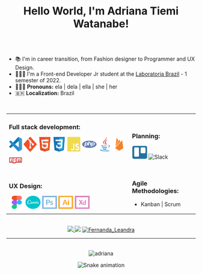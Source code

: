 <h1 align="center">Hello World, I'm Adriana Tiemi Watanabe!</h1>
<br>
<br>
<ul>
  <li>📚 I'm in career transition, from Fashion designer to Programmer and UX Design.</li>
  <li>👩🏻‍💻 I'm a Front-end Developer Jr student at the <a href="https://github.com/Laboratoria">Laboratoria Brazil</a> - 1 semester of 2022.</li>
  <li>🙋🏻‍♀️ <strong>Pronouns:</strong> ela | dela | ella | she | her</li>
  <li>🇧🇷 <strong>Localization:</strong> Brazil</li>
</ul>

<br>
<div align="center">

  <table>
    <tr>
      <td>
        <h3>Full stack development:</h3>
        <div style="display: inline_block">
          <img alt="VSCode" width="35" height="40" src="https://github.com/devicons/devicon/blob/master/icons/vscode/vscode-original.svg" />
          <img alt="Git" width="35" height="40" src="https://github.com/devicons/devicon/blob/master/icons/git/git-original.svg">
          <img alt="HTML5" width="35" height="40" src="https://github.com/devicons/devicon/blob/master/icons/html5/html5-original.svg">
          <img alt="CSS3" width="35" height="40" src="https://raw.githubusercontent.com/devicons/devicon/master/icons/css3/css3-original.svg">
          <img alt="ECMAScript/JavaScript" width="35" height="40" src="https://github.com/devicons/devicon/blob/master/icons/javascript/javascript-plain.svg">
          <img alt="PHP" width="40" height="40" src="https://github.com/devicons/devicon/blob/master/icons/php/php-plain.svg" /></a>
          <img alt="Java" width="35" height="40" src="https://github.com/devicons/devicon/blob/master/icons/java/java-original.svg" /></a>
          <img alt="Firebase" width="35" height="40" src="https://github.com/devicons/devicon/blob/master/icons/firebase/firebase-plain.svg" />
          <img alt="NPM" width="35" height="40" src="https://github.com/devicons/devicon/blob/master/icons/npm/npm-original-wordmark.svg" />
        </div>
      </td>
      <td>
        <h3>Planning:</h3>
        <div style="display: inline_block">
          <img alt="Trello" height="35" width="40" src="https://github.com/devicons/devicon/blob/master/icons/trello/trello-plain.svg">
          <img alt="Slack" height="35" width="40" src="https://cdn.jsdelivr.net/gh/devicons/devicon/icons/slack/slack-original.svg">
        </div>
      </td>
    </tr>
    <tr>
      <td>
        <h3>UX Design:</h3>
        <div style="display: inline_block">
          <img alt="Figma" height="35" width="40" src="https://github.com/devicons/devicon/blob/master/icons/figma/figma-original.svg">
          <img alt="Canva" height="35" width="40" src="https://github.com/devicons/devicon/blob/master/icons/canva/canva-original.svg">
          <img alt="Adobe Photoshop" height="35" width="40" src="https://github.com/devicons/devicon/blob/master/icons/photoshop/photoshop-line.svg">
          <img alt="Adobe Illustrator" height="35" width="40" src="https://raw.githubusercontent.com/devicons/devicon/2ae2a900d2f041da66e950e4d48052658d850630/icons/illustrator/illustrator-line.svg">
          <img alt="Adobe XD" height="35" width="40" src="https://github.com/devicons/devicon/blob/master/icons/xd/xd-line.svg">
        </div>
      </td>
      <td>
        <h3>Agile Methodologies:</h3>
        <ul>
          <li>Kanban | Scrum</li>
        </ul>
      </td>
    </tr>
  </table>
<br>
<div align="center">
    <a href="mailto:a.kirstein.w@gmail.com" target="_blank"><img src="https://img.shields.io/badge/Gmail-D14836?style=for-the-badge&logo=gmail&logoColor=white">
      <a href="https://www.linkedin.com/in/adrianatwatanabe" target="_blank"><img src="https://img.shields.io/badge/-LinkedIn-%230077B5?style=for-the-badge&logo=linkedin&logoColor=white"></a>
      <a href="https://www.instagram.com/adrianatwatanabe/" target="blank"><img src="https://img.shields.io/badge/Instagram-E4405F?style=for-the-badge&logo=instagram&logoColor=white" alt="Fernanda_Leandra"></a>
</div>
  

<hr>

<br>
<img alt="adriana" height="180em" src="https://github-readme-stats.vercel.app/api?username=adrianatwatanabe&show_icons=true&theme=radical&include_all_commits=true"/>
  
  
 ![Snake animation](https://github.com/adrianatwatanabe/adrianatwatanabe/blob/output/github-contribution-grid-snake.svg)
 
</div>
